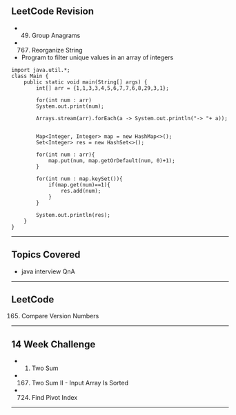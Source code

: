 ## LeetCode Revision

- 49. Group Anagrams
- 767. Reorganize String
- Program to filter unique values in an array of integers

```
import java.util.*;
class Main {
    public static void main(String[] args) {
        int[] arr = {1,1,3,3,4,5,6,7,7,6,8,29,3,1};

        for(int num : arr)
        System.out.print(num);

        Arrays.stream(arr).forEach(a -> System.out.println("-> "+ a));


        Map<Integer, Integer> map = new HashMap<>();
        Set<Integer> res = new HashSet<>();

        for(int num : arr){
            map.put(num, map.getOrDefault(num, 0)+1);
        }

        for(int num : map.keySet()){
            if(map.get(num)==1){
                res.add(num);
            }
        }

        System.out.println(res);
    }
}
```

---

## Topics Covered

- java interview QnA

---

## LeetCode

165. Compare Version Numbers

---

## 14 Week Challenge

- 1. Two Sum
- 167. Two Sum II - Input Array Is Sorted
- 724. Find Pivot Index

---
